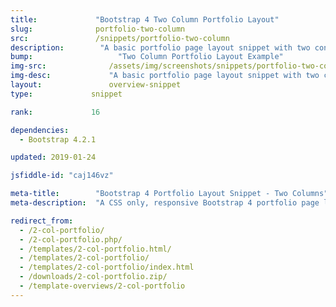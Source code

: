 ```yaml
---
title:             "Bootstrap 4 Two Column Portfolio Layout"
slug:              portfolio-two-column
src:               /snippets/portfolio-two-column
description:	    "A basic portfolio page layout snippet with two content columns built with Bootstrap 4"
bump:			        "Two Column Portfolio Layout Example"
img-src:	    	  /assets/img/screenshots/snippets/portfolio-two-column.jpg
img-desc:		      "A basic portfolio page layout snippet with two content columns built with Bootstrap 4"
layout:		    	  overview-snippet
type:             snippet

rank:             16

dependencies:     
  - Bootstrap 4.2.1

updated: 2019-01-24

jsfiddle-id: "caj146vz"

meta-title:        "Bootstrap 4 Portfolio Layout Snippet - Two Columns"
meta-description:  "A CSS only, responsive Bootstrap 4 portfolio page layout example with two columns of content."

redirect_from:
  - /2-col-portfolio/
  - /2-col-portfolio.php/
  - /templates/2-col-portfolio.html/
  - /templates/2-col-portfolio/
  - /templates/2-col-portfolio/index.html
  - /downloads/2-col-portfolio.zip/
  - /template-overviews/2-col-portfolio
---
```

